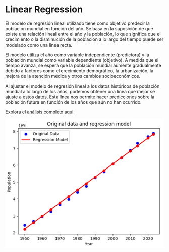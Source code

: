 # Linear Regression

El modelo de regresión lineal utilizado tiene como objetivo predecir la población mundial en función del año. Se basa en la suposición de que existe una relación lineal entre el año y la población, lo que significa que el crecimiento o la disminución de la población a lo largo del tiempo puede ser modelado como una línea recta.

El modelo utiliza el año como variable independiente (predictora) y la población mundial como variable dependiente (objetivo). A medida que el tiempo avanza, se espera que la población mundial aumente gradualmente debido a factores como el crecimiento demográfico, la urbanización, la mejora de la atención médica y otros cambios socioeconómicos.

Al ajustar el modelo de regresión lineal a los datos históricos de población mundial a lo largo de los años, podemos obtener una línea que mejor se ajuste a estos datos. Esta línea nos permite hacer predicciones sobre la población futura en función de los años que aún no han ocurrido.

[Explora el análisis completo aqui](mi_notebook.ipynb)

![Imagen del modelo](./reg.jpg)


